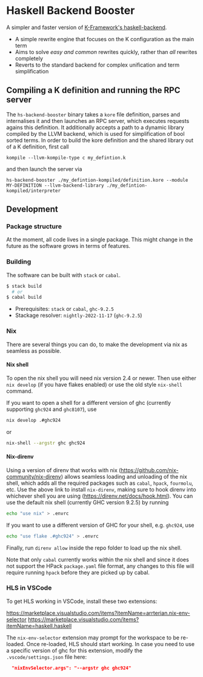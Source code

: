 # Haskell Backend Booster

A simpler and faster version of [K-Framework's haskell-backend](../haskell-backend).

* A simple rewrite engine that focuses on the K configuration as the main term
* Aims to solve _easy and common_ rewrites quickly, rather than _all_ rewrites completely
* Reverts to the standard backend for complex unification and term simplification

## Compiling a K definition and running the RPC server

The `hs-backend-booster` binary takes a `kore` file definition, parses and internalises it and then launches an RPC server, which executes requests agains this definition. It additionally accepts a path to a dynamic library compiled by the LLVM backend, which is used for simplification of bool sorted terms. In order to build the kore definition and the shared library out of a K definition, first call

```
kompile --llvm-kompile-type c my_defintion.k
```

and then launch the server via

```
hs-backend-booster ./my_defintion-kompiled/definition.kore --module MY-DEFINITION --llvm-backend-library ./my_defintion-kompiled/interpreter
```


## Development

### Package structure

At the moment, all code lives in a single package. This might change in the future as the software grows in terms of features.

### Building

The software can be built with `stack` or `cabal`.

```sh
$ stack build
  # or
$ cabal build
```

* Prerequisites: `stack` or `cabal`, `ghc-9.2.5`
* Stackage resolver: `nightly-2022-11-17` (`ghc-9.2.5`)

### Nix

There are several things you can do, to make the development via nix as seamless as possible.


#### Nix shell

To open the nix shell you will need nix version 2.4 or newer. Then use either `nix develop` (if you have flakes enabled) or use the old style `nix-shell` command.

If you want to open a shell for a different version of ghc (currently supporting `ghc924` and `ghc8107`), use

```bash
nix develop .#ghc924
```
or

```bash
nix-shell --argstr ghc ghc924
```

#### Nix-direnv

Using a version of direnv that works with nix (https://github.com/nix-community/nix-direnv) allows seamless loading and unloading of the nix shell, which adds all the required packages such as `cabal`, `hpack`, `fourmolu`, etc. Use the above link to install `nix-direnv`, making sure to hook direnv into whichever shell you are using (https://direnv.net/docs/hook.html). You can use the default nix shell (currently GHC version 9.2.5) by running

```bash
echo "use nix" > .envrc
```

If you want to use a different version of GHC for your shell, e.g. `ghc924`, use

```bash
echo "use flake .#ghc924" > .envrc
```

Finally, run `direnv allow` inside the repo folder to load up the nix shell.

Note that only `cabal` currently works within the nix shell and since it does not support the HPack `package.yaml` file format, any changes to this file will require running `hpack` before they are picked up by cabal.

### HLS in VSCode

To get HLS working in VSCode, install these two extensions:

https://marketplace.visualstudio.com/items?itemName=arrterian.nix-env-selector
https://marketplace.visualstudio.com/items?itemName=haskell.haskell

The `nix-env-selector` extension may prompt for the workspace to be re-loaded. Once re-loaded, HLS should start working. In case you need to use a specific version of ghc for this extension, modify the `.vscode/settings.json` file here:

```json
  "nixEnvSelector.args": "--argstr ghc ghc924"
```
